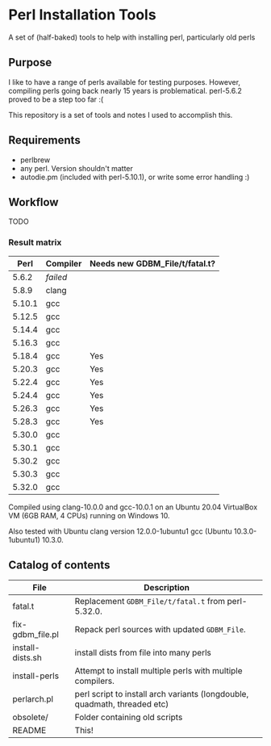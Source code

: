 # Perl Installation Tools

A set of (half-baked) tools to help with installing perl, particularly
old perls

## Purpose

I like to have a range of perls available for testing
purposes. However, compiling perls going back nearly 15 years is
problematical. perl-5.6.2 proved to be a step too far :(

This repository is a set of tools and notes I used to accomplish this.

## Requirements

* perlbrew
* any perl. Version shouldn't matter
* autodie.pm (included with perl-5.10.1), or write some error handling :)

## Workflow

TODO

### Result matrix

Perl | Compiler | Needs new GDBM_File/t/fatal.t?
-|-|-
5.6.2  | _failed_ |
5.8.9  | clang |
5.10.1 | gcc |
5.12.5 | gcc |
5.14.4 | gcc |
5.16.3 | gcc |
5.18.4 | gcc | Yes
5.20.3 | gcc | Yes
5.22.4 | gcc | Yes
5.24.4 | gcc | Yes
5.26.3 | gcc | Yes
5.28.3 | gcc | Yes
5.30.0 | gcc |
5.30.1 | gcc |
5.30.2 | gcc |
5.30.3 | gcc |
5.32.0 | gcc |

Compiled using clang-10.0.0 and gcc-10.0.1 on an Ubuntu 20.04
VirtualBox VM (6GB RAM, 4 CPUs) running on Windows 10.

Also tested with Ubuntu clang version 12.0.0-1ubuntu1 gcc (Ubuntu
10.3.0-1ubuntu1) 10.3.0.

## Catalog of contents

File | Description
-|-
fatal.t | Replacement ```GDBM_File/t/fatal.t``` from perl-5.32.0.
fix-gdbm_file.pl | Repack perl sources with updated ```GDBM_File```.
install-dists.sh | install dists from file into many perls
install-perls | Attempt to install multiple perls with multiple compilers.
perlarch.pl | perl script to install arch variants (longdouble, quadmath, threaded etc)
obsolete/ | Folder containing old scripts
README | This!
